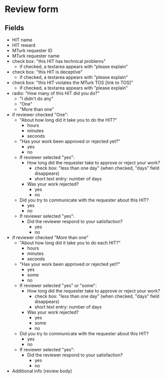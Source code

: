 # Review form

## Fields

- HIT name
- HIT reward
- MTurk requester ID
- MTurk requester name
- check box: "this HIT has technical problems"
  - if checked, a textarea appears with "please explain"
- check box: "this HIT is deceptive"
  - if checked, a textarea appears with "please explain"
- check box: "this HIT violates the MTurk TOS [link to TOS]"
  - if checked, a textarea appears with "please explain"
- radio: "How many of this HIT did you do?"
  - "I didn't do any"
  - "One"
  - "More than one"
- if reviewer checked "One":
  - "About how long did it take you to do the HIT?"
    - hours
    - minutes
    - seconds
  - "Has your work been approved or rejected yet?"
    - yes
    - no
  - If reviewer selected "yes":
    - How long did the requester take to approve or reject your work?
      - check box: "less than one day" (when checked, "days" field disappears)
      - short text entry: number of days
    - Was your work rejected?
      - yes
      - no
  - Did you try to communicate with the requester about this HIT?
    - yes
    - no
  - If reviewer selected "yes":
    - Did the reviewer respond to your satisfaction?
      - yes
      - no
- if reviewer checked "More than one"
  - "About how long did it take you to do each HIT?"
    - hours
    - minutes
    - seconds
  - "Has your work been approved or rejected yet?"
    - yes
    - some
    - no
  - If reviewer selected "yes" or "some":
    - How long did the requester take to approve or reject your work?
      - check box: "less than one day" (when checked, "days" field disappears)
      - short text entry: number of days
    - Was your work rejected?
      - yes
      - some
      - no
  - Did you try to communicate with the requester about this HIT?
    - yes
    - no
  - If reviewer selected "yes":
    - Did the reviewer respond to your satisfaction?
      - yes
      - no
- Additional info (review body)
